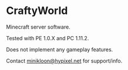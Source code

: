 # CraftyWorld
Minecraft server software.

Tested with PE 1.0.X and PC 1.11.2.

Does not implement any gameplay features.

Contact minikloon@hypixel.net for support/info.
